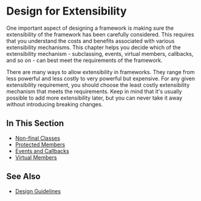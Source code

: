 # Design for Extensibility

One important aspect of designing a framework is making sure the extensibility of the framework has been carefully
considered. This requires that you understand the costs and benefits associated with various extensibility
mechanisms. This chapter helps you decide which of the extensibility mechanism - subclassing, events, virtual members,
callbacks, and so on - can best meet the requirements of the framework.

There are many ways to allow extensibility in frameworks. They range from less powerful and less costly to very
powerful but expensive. For any given extensibility requirement, you should choose the least costly extensibility
mechanism that meets the requirements. Keep in mind that it's usually possible to add more extensibility later, but
you can never take it away without introducing breaking changes.

## In This Section

* [Non-final Classes](non-final_classes.md)
* [Protected Members](protected_members.md)
* [Events and Callbacks](events_and_callbacks.md)
* [Virtual Members](virtual_members.md)

## See Also

* [Design Guidelines](design_guidelines.md)